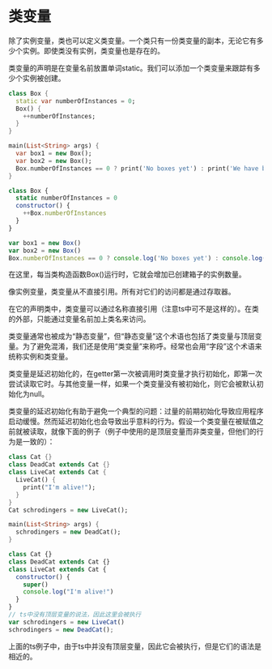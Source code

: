 # 类变量

除了实例变量，类也可以定义类变量。一个类只有一份类变量的副本，无论它有多少个实例。即使类没有实例，类变量也是存在的。   

类变量的声明是在变量名前放置单词static。我们可以添加一个类变量来跟踪有多少个实例被创建。   

<!--sec data-title="Dart" data-id="section1" data-show=true ces-->
```dart
class Box {
  static var numberOfInstances = 0;
  Box() {
    ++numberOfInstances;
  }
}

main(List<String> args) {
  var box1 = new Box();
  var box2 = new Box();
  Box.numberOfInstances == 0 ? print('No boxes yet') : print('We have boxes!');
}
```
<!--endsec-->

<!--sec data-title="TypeScript" data-id="section2" data-show=true data-collapse=false ces-->
```javascript
class Box {
  static numberOfInstances = 0
  constructor() {
    ++Box.numberOfInstances
  }
}

var box1 = new Box()
var box2 = new Box()
Box.numberOfInstances == 0 ? console.log('No boxes yet') : console.log('We have boxes!')
```
<!--endsec-->

在这里，每当类构造函数Box()运行时，它就会增加已创建箱子的实例数量。   

像实例变量，类变量从不直接引用。所有对它们的访问都是通过存取器。   

在它的声明类中，类变量可以通过名称直接引用（注意ts中可不是这样的）。在类的外部，只能通过变量名前加上类名来访问。   

类变量通常也被成为“静态变量”，但“静态变量”这个术语也包括了类变量与顶层变量。为了避免混淆，我们还是使用“类变量”来称呼。经常也会用“字段”这个术语来统称实例和类变量。   

类变量是延迟初始化的，在getter第一次被调用时类变量才执行初始化，即第一次尝试读取它时。与其他变量一样，如果一个类变量没有被初始化，则它会被默认初始化为null。   

类变量的延迟初始化有助于避免一个典型的问题：过量的前期初始化导致应用程序启动缓慢。然而延迟初始化也会导致出乎意料的行为。假设一个类变量在被赋值之前就被读取，就像下面的例子（例子中使用的是顶层变量而非类变量，但他们的行为是一致的）：   

<!--sec data-title="Dart" data-id="section3" data-show=true ces-->
```dart
class Cat {}
class DeadCat extends Cat {}
class LiveCat extends Cat {
  LiveCat() {
    print("I'm alive!");
  }
}
Cat schrodingers = new LiveCat();

main(List<String> args) {
  schrodingers = new DeadCat();
}
```
<!--endsec-->

<!--sec data-title="TypeScript" data-id="section4" data-show=true data-collapse=false ces-->
```javascript
class Cat {}
class DeadCat extends Cat {}
class LiveCat extends Cat {
  constructor() {
    super()
    console.log("I'm alive!")
  }
}
// ts中没有顶层变量的说法，因此这里会被执行
var schrodingers = new LiveCat()
schrodingers = new DeadCat();
```
<!--endsec-->

上面的ts例子中，由于ts中并没有顶层变量，因此它会被执行，但是它们的语法是相近的。    
